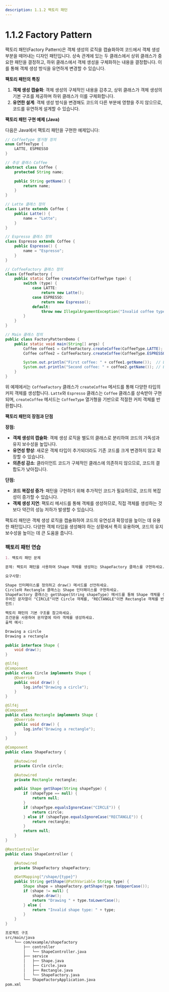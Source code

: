 ```yaml
---
description: 1.1.2 팩토리 패턴
---
```


# 1.1.2 Factory Pattern

팩토리 패턴(Factory Pattern)은 객체 생성의 로직을 캡슐화하여 코드에서 객체 생성 부분을 떼어내는 디자인 패턴입니다. 상속 관계에 있는 두 클래스에서 상위 클래스가 중요한 패턴을 결정하고, 하위 클래스에서 객체 생성을 구체화하는 내용을 결정합니다. 이를 통해 객체 생성 방식을 유연하게 변경할 수 있습니다.



**팩토리 패턴의 특징**

1. **객체 생성 캡슐화**: 객체 생성의 구체적인 내용을 감추고, 상위 클래스가 객체 생성의 기본 구조를 제공하며 하위 클래스가 이를 구체화합니다.
2. **유연한 설계**: 객체 생성 방식을 변경해도 코드의 다른 부분에 영향을 주지 않으므로, 코드를 유연하게 설계할 수 있습니다.



**팩토리 패턴 구현 예제 (Java)**

다음은 Java에서 팩토리 패턴을 구현한 예제입니다:

```java
// CoffeeType 열거형 정의
enum CoffeeType {
    LATTE, ESPRESSO
}

// 추상 클래스 Coffee
abstract class Coffee {
    protected String name;

    public String getName() {
        return name;
    }
}

// Latte 클래스 정의
class Latte extends Coffee {
    public Latte() {
        name = "Latte";
    }
}

// Espresso 클래스 정의
class Espresso extends Coffee {
    public Espresso() {
        name = "Espresso";
    }
}

// CoffeeFactory 클래스 정의
class CoffeeFactory {
    public static Coffee createCoffee(CoffeeType type) {
        switch (type) {
            case LATTE:
                return new Latte();
            case ESPRESSO:
                return new Espresso();
            default:
                throw new IllegalArgumentException("Invalid coffee type: " + type);
        }
    }
}

// Main 클래스 정의
public class FactoryPatternDemo {
    public static void main(String[] args) {
        Coffee coffee1 = CoffeeFactory.createCoffee(CoffeeType.LATTE);
        Coffee coffee2 = CoffeeFactory.createCoffee(CoffeeType.ESPRESSO);

        System.out.println("First coffee: " + coffee1.getName());  // Latte
        System.out.println("Second coffee: " + coffee2.getName()); // Espresso
    }
}
```

위 예제에서는 `CoffeeFactory` 클래스가 `createCoffee` 메서드를 통해 다양한 타입의 커피 객체를 생성합니다. `Latte`와 `Espresso` 클래스는 `Coffee` 클래스를 상속받아 구현되며, `createCoffee` 메서드는 `CoffeeType` 열거형을 기반으로 적절한 커피 객체를 반환합니다.



**팩토리 패턴의 장점과 단점**

**장점:**

* **객체 생성의 캡슐화**: 객체 생성 로직을 별도의 클래스로 분리하여 코드의 가독성과 유지 보수성을 높입니다.
* **유연성 향상**: 새로운 객체 타입이 추가되더라도 기존 코드를 크게 변경하지 않고 확장할 수 있습니다.
* **의존성 감소**: 클라이언트 코드가 구체적인 클래스에 의존하지 않으므로, 코드의 결합도가 낮아집니다.

**단점:**

* **코드 복잡성 증가**: 패턴을 구현하기 위해 추가적인 코드가 필요하므로, 코드의 복잡성이 증가할 수 있습니다.
* **객체 생성 지연**: 팩토리 메서드를 통해 객체를 생성하므로, 직접 객체를 생성하는 것보다 약간의 성능 저하가 발생할 수 있습니다.



팩토리 패턴은 객체 생성 로직을 캡슐화하여 코드의 유연성과 확장성을 높이는 데 유용한 패턴입니다. 다양한 객체 타입을 생성해야 하는 상황에서 특히 유용하며, 코드의 유지 보수성을 높이는 데 큰 도움을 줍니다.





### 팩토리 패턴 연습

```markdown
1. 팩토리 패턴 문제

문제: 팩토리 패턴을 사용하여 Shape 객체를 생성하는 ShapeFactory 클래스를 구현하세요. Shape 인터페이스는 draw() 메서드를 포함해야 하며, Circle와 Rectangle 클래스는 이를 구현해야 합니다. ShapeFactory 클래스는 주어진 문자열에 따라 적절한 Shape 객체를 반환해야 합니다.

요구사항:

Shape 인터페이스를 정의하고 draw() 메서드를 선언하세요.
Circle와 Rectangle 클래스는 Shape 인터페이스를 구현하세요.
ShapeFactory 클래스는 getShape(String shapeType) 메서드를 통해 Shape 객체를 생성하세요.
주어진 문자열이 "CIRCLE"이면 Circle 객체를, "RECTANGLE"이면 Rectangle 객체를 반환합니다.
힌트:

팩토리 패턴의 기본 구조를 참고하세요.
조건문을 사용하여 문자열에 따라 객체를 생성하세요.
출력 예시:

Drawing a circle
Drawing a rectangle
```

```java
public interface Shape {
    void draw();
}
```

```java
@Slf4j
@Component
public class Circle implements Shape {
    @Override
    public void draw() {
        log.info("Drawing a circle");
    }
}

@Slf4j
@Component
public class Rectangle implements Shape {
    @Override
    public void draw() {
        log.info("Drawing a rectangle");
    }
}
```

```java
@Component
public class ShapeFactory {

    @Autowired
    private Circle circle;

    @Autowired
    private Rectangle rectangle;

    public Shape getShape(String shapeType) {
        if (shapeType == null) {
            return null;
        }
        if (shapeType.equalsIgnoreCase("CIRCLE")) {
            return circle;
        } else if (shapeType.equalsIgnoreCase("RECTANGLE")) {
            return rectangle;
        }
        return null;
    }
}
```

```java
@RestController
public class ShapeController {

    @Autowired
    private ShapeFactory shapeFactory;

    @GetMapping("/shape/{type}")
    public String getShape(@PathVariable String type) {
        Shape shape = shapeFactory.getShape(type.toUpperCase());
        if (shape != null) {
            shape.draw();
            return "Drawing " + type.toLowerCase();
        } else {
            return "Invalid shape type: " + type;
        }
    }
}
```

```markdown
프로젝트 구조
src/main/java
    └── com/example/shapefactory
        ├── controller
        │   └── ShapeController.java
        ├── service
        │   ├── Shape.java
        │   ├── Circle.java
        │   ├── Rectangle.java
        │   └── ShapeFactory.java
        └── ShapeFactoryApplication.java
pom.xml
```

